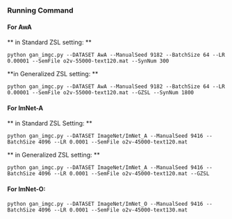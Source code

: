 ### Running Command


#### For AwA

** in Standard ZSL setting: **
```
python gan_imgc.py --DATASET AwA --ManualSeed 9182 --BatchSize 64 --LR 0.00001 --SemFile o2v-55000-text120.mat --SynNum 300
```
**in Generalized ZSL setting: **
```
python gan_imgc.py --DATASET AwA --ManualSeed 9182 --BatchSize 64 --LR 0.00001 --SemFile o2v-55000-text120.mat --GZSL --SynNum 1800
```

#### For ImNet-A

** in Standard ZSL Setting: **
```
python gan_imgc.py --DATASET ImageNet/ImNet_A --ManualSeed 9416 --BatchSize 4096 --LR 0.0001 --SemFile o2v-45000-text120.mat
```

** in Generalized ZSL setting: **
```
python gan_imgc.py --DATASET ImageNet/ImNet_A --ManualSeed 9416 --BatchSize 4096 --LR 0.0001 --SemFile o2v-45000-text120.mat --GZSL
```

#### For ImNet-O:
```
python gan_imgc.py --DATASET ImageNet/ImNet_O --ManualSeed 9416 --BatchSize 4096 --LR 0.0001 --SemFile o2v-45000-text130.mat
```
